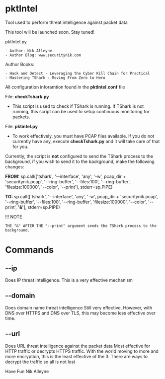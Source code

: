 # pktIntel
Tool used to perform threat intelligence against packet data


This tool will be launched soon. Stay tuned!



pktIntel.py

	- Author: Nik Alleyne
	- Author Blog: www.securitynik.com

Author Books: 

	- Hack and Detect - Leveraging the Cyber Kill Chain for Practical 
	- Mastering TShark - Moving From Zero to Hero



All configuration inforamtion found in the **pktIntel.conf** file

File: **checkTshark.py**

- This script is used to check if TShark is running. If TShark is not running, this script can be used to setup continuous monitoring for packets. 

File: **pktintel.py** 

- To work effectively, you must have PCAP files available. If you do not currently have any, execute **checkTshark.py** and it will take care of that for you.

Currently, the script is **not** configured to send the TShark process to the background, if you wish to send it to the background, make the following changes:

**FROM:**
	sp.call(['tshark', '--interface', 'any', '-w', pcap_dir + 'securitynik.pcap', '--ring-buffer', '--files:100', '--ring-buffer', 'filesize:100000', '--color', '--print'], stderr=sp.PIPE)


**TO:**
	sp.call(['tshark', '--interface', 'any', '-w', pcap_dir + 'securitynik.pcap', '--ring-buffer', '--files:100', '--ring-buffer', 'filesize:100000', '--color', '--print', **'&'**], stderr=sp.PIPE)

!!! NOTE 
	
	THE "&" AFTER THE "--print" argument sends the TShark process to the background.


# Commands
## --ip 
Does IP threat Intelligence. 
This is a very effective mechanism

## --domain
Does domain name threat intelligence
Still very effective. However, with DNS over HTTPS and DNS over TLS, this may become less effective over time.

## --url
Does URL threat intelligence against the packet data
Most effective for HTTP traffic or decrypts HTTPS traffic.
With the world moving to more and more encryption, this is the least effective of the 3. 
There are ways to decrypt the traffic so all is not lost 

Have Fun
Nik Alleyne
